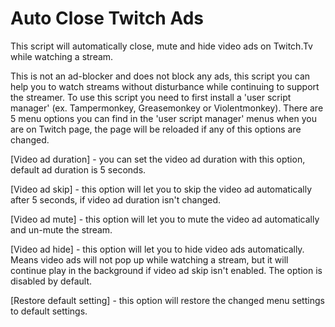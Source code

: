 # Auto Close Twitch Ads
This script will automatically close, mute and hide video ads on Twitch.Tv while watching a stream.

This is not an ad-blocker and does not block any ads, this script you can help you to watch streams without disturbance while continuing to support the streamer. To use this script you need to first install a 'user script manager' (ex. Tampermonkey, Greasemonkey or Violentmonkey). There are 5 menu options you can find in the 'user script manager' menus when you are on Twitch page, the page will be reloaded if any of this options are changed.

[Video ad duration] - you can set the video ad duration with this option, default ad duration is 5 seconds.

[Video ad skip] - this option will let you to skip the video ad automatically after 5 seconds, if video ad duration isn't changed.

[Video ad mute] - this option will let you to mute the video ad automatically and un-mute the stream.

[Video ad hide] - this option will let you to hide video ads automatically. Means video ads will not pop up while watching a stream, but it will continue play in the background if video ad skip isn't enabled. The option is disabled by default.

[Restore default setting] - this option will restore the changed menu settings to default settings.
